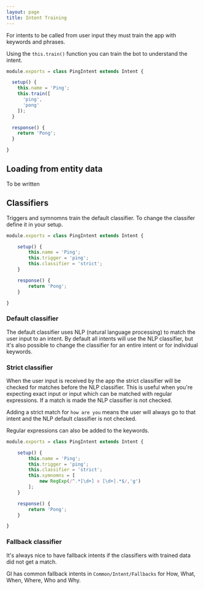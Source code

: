 ```yaml
---
layout: page
title: Intent Training
---
```


For intents to be called from user input they must train the app with keywords and phrases.

Using the `this.train()` function you can train the bot to understand the intent.

~~~javascript
module.exports = class PingIntent extends Intent {

  setup() {
    this.name = 'Ping';
    this.train([
      'ping',
      'pong'
    ]);
  }

  response() {
    return 'Pong';
  }

}
~~~


## Loading from entity data

To be written


## Classifiers

Triggers and symnomns train the default classifier. To change the classifer define it in your setup.


~~~javascript
module.exports = class PingIntent extends Intent {

	setup() {
		this.name = 'Ping';
		this.trigger = 'ping';
		this.classifier = 'strict';
	}

	response() {
		return 'Pong';
	}

}
~~~


### Default classifier

The default classifier uses NLP (natural language processing) to match the user input to an intent. By default all intents will use the NLP classifier, but it's also possible to change the classifier for an entire intent or for individual keywords.


### Strict classifier

When the user input is received by the app the strict classifier will be checked for matches before the NLP classifier. This is useful when you're expecting exact input or input which can be matched with regular expressions. If a match is made the NLP classifier is not checked.

Adding a strict match for `how are you` means the user will always go to that intent and the NLP default classifier is not checked.

Regular expressions can also be added to the keywords.

~~~javascript
module.exports = class PingIntent extends Intent {

	setup() {
		this.name = 'Ping';
		this.trigger = 'ping';
		this.classifier = 'strict';
		this.symnomns = [
			new RegExp(/^.*[\d+] x [\d+].*$/,'g')
		];
	}

	response() {
		return 'Pong';
	}

}
~~~


### Fallback classifier

It's always nice to have fallback intents if the classifiers with trained data did not get a match.

GI has common fallback intents in `Common/Intent/Fallbacks` for How, What, When, Where, Who and Why.
